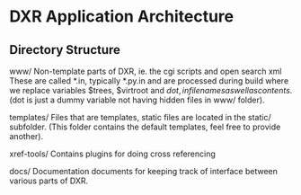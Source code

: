 DXR Application Architecture
============================

Directory Structure
-------------------

www/
  Non-template parts of DXR, ie. the cgi scripts and open search xml
  These are called *.in, typically *.py.in and are processed during
  build where we replace variables $trees, $virtroot and $dot, in
  filenames as well as contents.
  ($dot is just a dummy variable not having hidden files in www/ folder).

templates/
  Files that are templates, static files are located in the static/ subfolder.
  (This folder contains the default templates, feel free to provide another).

xref-tools/
  Contains plugins for doing cross referencing

docs/
  Documentation documents for keeping track of interface between various
  parts of DXR.
